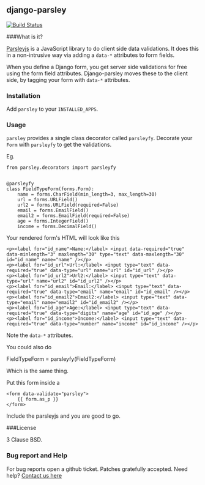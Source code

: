 django-parsley
------------------------

[![Build Status](https://travis-ci.org/agiliq/Django-parsley.png?branch=master)](https://travis-ci.org/agiliq/Django-parsley)

###What is it?

[Parsleyjs](http://pasrleyjs.org/) is a JavaScript library to do client side data validations.
It does this in a non-intrusive way via adding a `data-*` attributes to form fields.

When you define a Django form, you get server side validations for free using
the form field attributes. Django-parsley moves these to the client side, by tagging your form with `data-*` attributes.

### Installation

Add `parsley` to your `INSTALLED_APPS`.

### Usage

`parsley` provides a single class decorator called `parsleyfy`. Decorate your `Form` with `parsleyfy` to get the validations.

Eg.

    from parsley.decorators import parsleyfy


    @parsleyfy
    class FieldTypeForm(forms.Form):
        name = forms.CharField(min_length=3, max_length=30)
        url = forms.URLField()
        url2 = forms.URLField(required=False)
        email = forms.EmailField()
        email2 = forms.EmailField(required=False)
        age = forms.IntegerField()
        income = forms.DecimalField()

Your rendered form's HTML will look like this

    <p><label for="id_name">Name:</label> <input data-required="true" data-minlength="3" maxlength="30" type="text" data-maxlength="30" id="id_name" name="name" /></p>
    <p><label for="id_url">Url:</label> <input type="text" data-required="true" data-type="url" name="url" id="id_url" /></p>
    <p><label for="id_url2">Url2:</label> <input type="text" data-type="url" name="url2" id="id_url2" /></p>
    <p><label for="id_email">Email:</label> <input type="text" data-required="true" data-type="email" name="email" id="id_email" /></p>
    <p><label for="id_email2">Email2:</label> <input type="text" data-type="email" name="email2" id="id_email2" /></p>
    <p><label for="id_age">Age:</label> <input type="text" data-required="true" data-type="digits" name="age" id="id_age" /></p>
    <p><label for="id_income">Income:</label> <input type="text" data-required="true" data-type="number" name="income" id="id_income" /></p>

Note the `data-*` attributes.

You could also do

FieldTypeForm = parsleyfy(FieldTypeForm)

Which is the same thing.

Put this form inside a

    <form data-validate="parsley">
        {{ form.as_p }}
    </form>

Include the parsleyjs and you are good to go.

###License

3 Clause BSD.

### Bug report and Help

For bug reports open a github ticket. Patches gratefully accepted. Need help? [Contact us here](http://agiliq.com/contactus)
